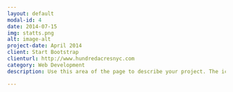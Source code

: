 ```yaml
---
layout: default
modal-id: 4
date: 2014-07-15
img: statts.png
alt: image-alt
project-date: April 2014
client: Start Bootstrap
clienturl: http://www.hundredacresnyc.com
category: Web Development
description: Use this area of the page to describe your project. The icon above is part of a free icon set by <a href="https://sellfy.com/p/8Q9P/jV3VZ/">Flat Icons</a>. On their website, you can download their free set with 16 icons, or you can purchase the entire set with 146 icons for only $12!

---
```

